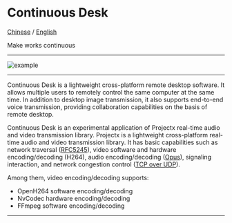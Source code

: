 # Continuous Desk

[Chinese](README_CN.md) / [English](README.md)

Make works continuous

----

![example](https://github.com/dijunkun/continuous-desk/assets/29698109/f3153e28-751e-477c-b4e3-ac2384d3370f)

----

Continuous Desk is a lightweight cross-platform remote desktop software. It allows multiple users to remotely control the same computer at the same time. In addition to desktop image transmission, it also supports end-to-end voice transmission, providing collaboration capabilities on the basis of remote desktop.

Continuous Desk is an experimental application of Projectx real-time audio and video transmission library. Projectx is a lightweight cross-platform real-time audio and video transmission library. It has basic capabilities such as network traversal ([RFC5245](https://datatracker.ietf.org/doc/html/rfc5245)), video software and hardware encoding/decoding (H264), audio encoding/decoding ([Opus](https://github.com/xiph/opus)), signaling interaction, and network congestion control ([TCP over UDP](https://libnice.freedesktop.org/)).


Among them, video encoding/decoding supports:
- OpenH264 software encoding/decoding
- NvCodec hardware encoding/decoding
- FFmpeg software encoding/decoding

----
